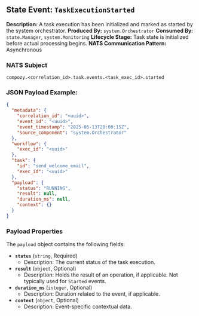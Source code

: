 ## State Event: `TaskExecutionStarted`

**Description:** A task execution has been initialized and marked as started by the system orchestrator.
**Produced By:** `system.Orchestrator`
**Consumed By:** `state.Manager`, `system.Monitoring`
**Lifecycle Stage:** Task state is initialized before actual processing begins.
**NATS Communication Pattern:** Asynchronous

### NATS Subject

`compozy.<correlation_id>.task.events.<task_exec_id>.started`

### JSON Payload Example:

```json
{
  "metadata": {
    "correlation_id": "<uuid>",
    "event_id": "<uuid>",
    "event_timestamp": "2025-05-13T20:00:15Z",
    "source_component": "system.Orchestrator"
  },
  "workflow": {
    "exec_id": "<uuid>"
  },
  "task": {
    "id": "send_welcome_email",
    "exec_id": "<uuid>"
  },
  "payload": {
    "status": "RUNNING",
    "result": null,
    "duration_ms": null,
    "context": {}
  }
}
```

### Payload Properties

The `payload` object contains the following fields:
-   **`status`** (`string`, Required)
    -   Description: The current status of the task execution.
-   **`result`** (`object`, Optional)
    -   Description: Holds the result of an operation, if applicable. Not typically used for `Started` events.
-   **`duration_ms`** (`integer`, Optional)
    -   Description: Duration related to the event, if applicable.
-   **`context`** (`object`, Optional)
    -   Description: Event-specific contextual data.
